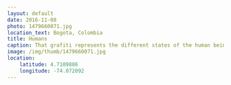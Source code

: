 ```yaml
---
layout: default
date: 2016-11-08
photo: 1479660071.jpg
location_text: Bogota, Colombia
title: Humans
caption: That grafiti represents the different states of the human being.
image: /img/thumb/1479660071.jpg
location:
    latitude: 4.7109886
    longitude: -74.072092
---
```

